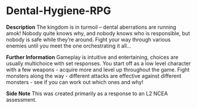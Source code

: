 # Dental-Hygiene-RPG

**Description**
The kingdom is in turmoil – dental aberrations are running amok! Nobody quite knows why, and nobody knows who is responsible, but nobody is safe while they’re around. Fight your way through various enemies until you meet the one orchestrating it all…

**Further Information**
Gameplay is intuitive and entertaining, choices are usually multichoice with set responses. You start off as a low level character with a few weapons - acquire more and level up throughout the game. Fight monsters along the way - different attacks are effective against different monsters - see if you can work out which ones and why!

**Side Note**
This was created primarily as a response to an L2 NCEA assessment.
